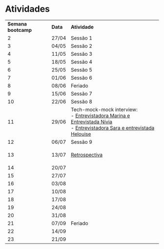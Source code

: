 # Atividades

<table style="vertical-align: top;">
  <tr>
    <td><b>Semana bootcamp</b></td>
    <td><b>Data</b></td>
    <td><b>Atividade</b></td>
  </tr>
 <tr>
    <td>2</td>
    <td>27/04</td>
    <td>Sessão 1</td>
  </tr>
   <tr>
    <td>3</td>
    <td>04/05</td>
    <td>Sessão 2</td>
  </tr>
   <tr>
    <td>4</td>
    <td>11/05</td>
    <td>Sessão 3</td>
  </tr>
   <tr>
    <td>5</td>
    <td>18/05</td>
    <td>Sessão 4</td>
  </tr>
   <tr>
    <td>6</td>
    <td>25/05</td>
    <td>Sessão 5</td>
  </tr>
   <tr>
    <td>7</td>
    <td>01/06</td>
    <td>Sessão 6</td>
  </tr>
  <tr>
    <td>8</td>
    <td>08/06</td>
    <td>Feriado</td>
  </tr>
   <tr>
    <td>9</td>
    <td>15/06</td>
    <td>Sessão 7</td>
  </tr>
   <tr>
    <td>10</td>
    <td>22/06</td>
    <td>Sessão 8</td>
  </tr>
   <tr>
    <td>11</td>
    <td>29/06</td>
    <td>Tech-mock-mock interview: <br/>
    - <p style="display:inline"><a href="https://youtu.be/mIce1l7az7c">Entrevistadora Marina e Entrevistada Nívia</a></p><br/>
    - <p style="display:inline"><a href="https://youtu.be/FUDSrIB788A">Entrevistadora Sara e entrevistada Helouise</a></p>
    </td>
  </tr>
   <tr>
    <td>12</td>
    <td>06/07</td>
    <td>Sessão 9</td>
  </tr>
   <tr>
    <td>13</td>
    <td>13/07</td>
    <td><p><a href="https://metroretro.io/BO6B9VFW95D0">Retrospectiva</a></p></td>
  </tr>
   <tr>
    <td>14</td>
    <td>20/07</td>
    <td></td>
  </tr>
   <tr>
    <td>15</td>
    <td>27/07</td>
    <td></td>
  </tr>
   <tr>
    <td>16</td>
    <td>03/08</td>
    <td></td>
  </tr>
  <tr>
    <td>17</td>
    <td>10/08</td>
    <td></td>
  </tr>
  <tr>
    <td>18</td>
    <td>17/08</td>
    <td></td>
  </tr>
  <tr>
    <td>19</td>
    <td>24/08</td>
    <td></td>
  </tr>
  <tr>
    <td>20</td>
    <td>31/08</td>
    <td></td>
  </tr>
  <tr>
    <td>21</td>
    <td>07/09</td>
    <td>Feriado</td>
  </tr>
    <tr>
    <td>22</td>
    <td>14/09</td>
    <td></td>
  </tr>
    <tr>
    <td>23</td>
    <td>21/09</td>
    <td></td>
  </tr>
</table>